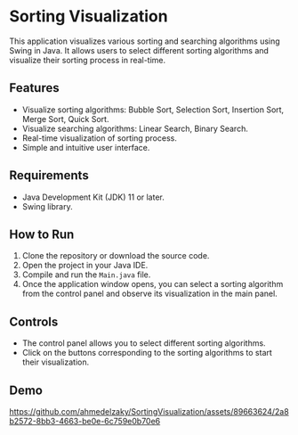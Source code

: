 # Sorting Visualization

This application visualizes various sorting and searching algorithms using Swing in Java. It allows users to select
different sorting algorithms and visualize their sorting process in real-time.

## Features

- Visualize sorting algorithms: Bubble Sort, Selection Sort, Insertion Sort, Merge Sort, Quick Sort.
- Visualize searching algorithms: Linear Search, Binary Search.
- Real-time visualization of sorting process.
- Simple and intuitive user interface.

## Requirements

- Java Development Kit (JDK) 11 or later.
- Swing library.

## How to Run

1. Clone the repository or download the source code.
2. Open the project in your Java IDE.
3. Compile and run the `Main.java` file.
4. Once the application window opens, you can select a sorting algorithm from the control panel and observe its
   visualization in the main panel.

## Controls

- The control panel allows you to select different sorting algorithms.
- Click on the buttons corresponding to the sorting algorithms to start their visualization.

## Demo


https://github.com/ahmedelzaky/SortingVisualization/assets/89663624/2a8b2572-8bb3-4663-be0e-6c759e0b70e6




